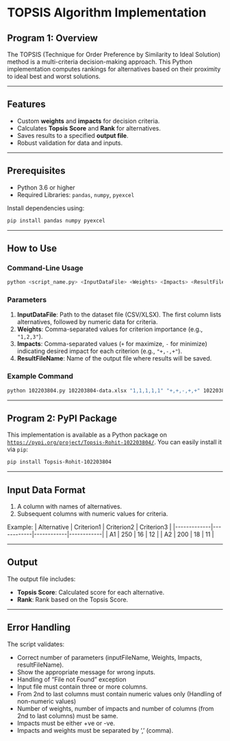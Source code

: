 # TOPSIS Algorithm Implementation

## Program 1: Overview
The TOPSIS (Technique for Order Preference by Similarity to Ideal Solution) method is a multi-criteria decision-making approach. This Python implementation computes rankings for alternatives based on their proximity to ideal best and worst solutions.

---

## Features
- Custom **weights** and **impacts** for decision criteria.
- Calculates **Topsis Score** and **Rank** for alternatives.
- Saves results to a specified **output file**.
- Robust validation for data and inputs.

---

## Prerequisites
- Python 3.6 or higher
- Required Libraries: `pandas`, `numpy`, `pyexcel`


Install dependencies using:
```bash
pip install pandas numpy pyexcel
```

---

## How to Use
### Command-Line Usage
```bash
python <script_name.py> <InputDataFile> <Weights> <Impacts> <ResultFileName>
```
### Parameters
1. **InputDataFile**: Path to the dataset file (CSV/XLSX). The first column lists alternatives, followed by numeric data for criteria.
2. **Weights**: Comma-separated values for criterion importance (e.g., `"1,2,3"`).
3. **Impacts**: Comma-separated values (`+` for maximize, `-` for minimize) indicating desired impact for each criterion (e.g., `"+,-,+"`).
4. **ResultFileName**: Name of the output file where results will be saved.

### Example Command
```bash
python 102203804.py 102203804-data.xlsx "1,1,1,1,1" "+,+,-,+,+" 102203804-result.csv
```

---
## Program 2: PyPI Package
This implementation is available as a Python package on [`https://pypi.org/project/Topsis-Rohit-102203804/`](https://pypi.org/project/Topsis-Rohit-102203804/). You can easily install it via `pip`:

```bash
pip install Topsis-Rohit-102203804
```
---
## Input Data Format
1. A column with names of alternatives.
2. Subsequent columns with numeric values for criteria.

Example:
| Alternative | Criterion1 | Criterion2 | Criterion3 |
|-------------|------------|------------|------------|
| A1          | 250        | 16         | 12         |
| A2          | 200        | 18         | 11         |

---

## Output
The output file includes:
- **Topsis Score**: Calculated score for each alternative.
- **Rank**: Rank based on the Topsis Score.

---

## Error Handling
The script validates:
- Correct number of parameters (inputFileName, Weights, Impacts, resultFileName).
- Show the appropriate message for wrong inputs.
- Handling of “File not Found” exception
- Input file must contain three or more columns.
- From 2nd to last columns must contain numeric values only (Handling of non-numeric values)
- Number of weights, number of impacts and number of columns (from 2nd to last columns) must
be same.
- Impacts must be either +ve or -ve.
- Impacts and weights must be separated by ‘,’ (comma).
